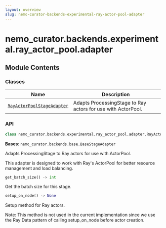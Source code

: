 ```yaml
---
layout: overview
slug: nemo-curator-backends-experimental-ray-actor-pool-adapter
---
```


# nemo_curator.backends.experimental.ray_actor_pool.adapter



## Module Contents

### Classes

| Name | Description |
|------|-------------|
| [`RayActorPoolStageAdapter`](#nemo_curatorbackendsexperimentalray_actor_pooladapterrayactorpoolstageadapter) | Adapts ProcessingStage to Ray actors for use with ActorPool. |

### API

```python
class nemo_curator.backends.experimental.ray_actor_pool.adapter.RayActorPoolStageAdapter(stage: nemo_curator.stages.base.ProcessingStage)
```

**Bases**: `nemo_curator.backends.base.BaseStageAdapter`

Adapts ProcessingStage to Ray actors for use with ActorPool.

This adapter is designed to work with Ray's ActorPool for better
resource management and load balancing.

```python
get_batch_size() -> int
```

Get the batch size for this stage.


```python
setup_on_node() -> None
```

Setup method for Ray actors.

Note: This method is not used in the current implementation since we use
the Ray Data pattern of calling setup_on_node before actor creation.

